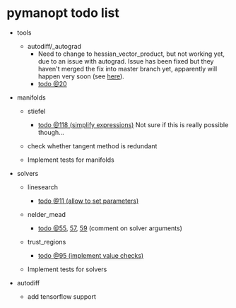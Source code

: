 # pymanopt todo list

- tools

    - autodiff/_autograd
        - Need to change to hessian_vector_product, but not working yet, due to an issue with autograd. Issue has been fixed but they haven't merged the fix into master branch yet, apparently will happen very soon (see [here](https://github.com/HIPS/autograd/issues/86)).
        - [todo @20](./pymanopt/tools/autodiff/_autograd.py#L20)
        
- manifolds

    - stiefel
        - [todo @118 (simplify expressions)](./pymanopt/manifolds/stiefel.py#L118) Not sure if this is really possible though...

    - check whether tangent method is redundant
    - Implement tests for manifolds

- solvers

    - linesearch
        - [todo @11 (allow to set parameters)](./pymanopt/solvers/linesearch.py#L11)

    - nelder_mead
        - [todo @55](./pymanopt/solvers/nelder_mead.py#L55), [57](./pymanopt/solvers/nelder_mead.py#L57), [59](./pymanopt/solvers/nelder_mead.py#L59) 
        (comment on solver arguments)

    - trust_regions
        - [todo @95 (implement value checks)](./pymanopt/solvers/trust_regions.py#L95)
        
    - Implement tests for solvers
    
- autodiff
    - add tensorflow support
